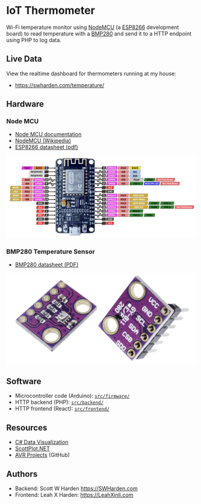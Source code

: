 # IoT Thermometer

Wi-Fi temperature monitor using [NodeMCU](https://en.wikipedia.org/wiki/NodeMCU) (a [ESP8266](https://en.wikipedia.org/wiki/ESP8266) development board) to read temperature with a [BMP280](https://www.amazon.com/s?k=bmp280) and send it to a HTTP endpoint using PHP to log data.

## Live Data

View the realtime dashboard for thermometers running at my house:

* https://swharden.com/temperature/

## Hardware

### Node MCU

* [Node MCU documentation](https://nodemcu.readthedocs.io/en/release/)
* [NodeMCU (Wikipedia)](https://en.wikipedia.org/wiki/NodeMCU)
* [ESP8266 datasheet (pdf)](https://www.espressif.com/sites/default/files/documentation/0a-esp8266ex_datasheet_en.pdf)

![](dev/graphics/nodemcu-pinout.jpg)

### BMP280 Temperature Sensor

* [BMP280 datasheet (PDF)](https://cdn-shop.adafruit.com/datasheets/BST-BMP280-DS001-11.pdf)

![](dev/graphics/bmp280.jpg)

## Software
* Microcontroller code (Arduino): [`src/firmware/`](src/firmware/)
* HTTP backend (PHP): [`src/backend/`](src/backend/)
* HTTP frontend (React): [`src/frontend/`](src/frontend/)

## Resources
* [C# Data Visualization](https://swharden.com/csdv/)
* [ScottPlot.NET](https://scottplot.net)
* [AVR Projects](https://github.com/swharden/AVR-projects) (GitHub)

## Authors
* Backend: Scott W Harden https://SWHarden.com
* Frontend: Leah X Harden: https://LeahXinli.com